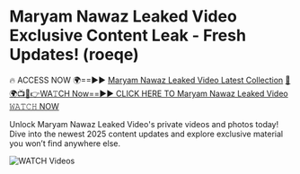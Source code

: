# Maryam Nawaz Leaked Video Exclusive Content Leak - Fresh Updates! (roeqe)

🔥 ACCESS NOW 🌍==►► <a href="https://tinyurl.com/3fjeunct" rel="nofollow">Maryam Nawaz Leaked Video Latest Collection</a></h3>
[🔴🌍📺📱👉WA𝚃CH Now==►► CLICK HERE TO Maryam Nawaz Leaked Video 𝚆𝙰𝚃𝙲𝙷 NOW](https://tinyurl.com/3fjeunct)

Unlock Maryam Nawaz Leaked Video's private videos and photos today! Dive into the newest 2025 content updates and explore exclusive material you won’t find anywhere else.


<a href="https://tinyurl.com/3fjeunct" rel="nofollow" data-target="animated-image.originalLink"><img src="https://camo.githubusercontent.com/8a4f000d20f83aca3bf7ec5f350d767afa0574a8a352519fd8cfa583a6f93a33/68747470733a2f2f692e696d6775722e636f6d2f644a486b345a712e676966" alt="WATCH Videos" data-canonical-src="https://i.imgur.com/dJHk4Zq.gif" style="max-width: 100%; display: inline-block;" data-target="animated-image.originalImage"></a>

